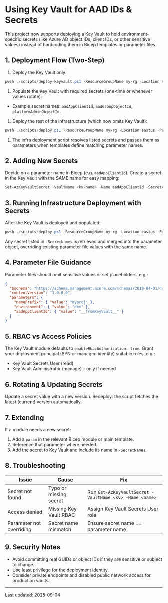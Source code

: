 # Using Key Vault for AAD IDs & Secrets

This project now supports deploying a Key Vault to hold environment-specific secrets (like Azure AD object IDs, client IDs, or other sensitive values) instead of hardcoding them in Bicep templates or parameter files.

## 1. Deployment Flow (Two-Step)

1. Deploy the Key Vault only:

```powershell
pwsh ./scripts/deploy-keyvault.ps1 -ResourceGroupName my-rg -Location eastus -ParameterFile ./parameters/keyvault.dev.parameters.json
```

1. Populate the Key Vault with required secrets (one-time or whenever values rotate):

- Example secret names: `aadAppClientId`, `aadGroupObjectId`, `platformAdminObjectId`.

1. Deploy the rest of the infrastructure (which now omits Key Vault):

```powershell
pwsh ./scripts/deploy.ps1 -ResourceGroupName my-rg -Location eastus -ParameterFile ./parameters/dev.parameters.json -KeyVaultName myproj-dev-kv -SecretNames aadAppClientId,platformAdminObjectId
```

1. The infra deployment script resolves listed secrets and passes them as parameters when templates define matching parameter names.

## 2. Adding New Secrets
Decide on a parameter name in Bicep (e.g. `aadAppClientId`). Create a secret in the Key Vault with the SAME name for easy mapping:
```powershell
Set-AzKeyVaultSecret -VaultName <kv-name> -Name aadAppClientId -SecretValue (ConvertTo-SecureString '<guid>' -AsPlainText -Force)
```

## 3. Running Infrastructure Deployment with Secrets
After the Key Vault is deployed and populated:
```powershell
pwsh ./scripts/deploy.ps1 -ResourceGroupName my-rg -Location eastus -ParameterFile ./parameters/dev.parameters.json -KeyVaultName myproj-dev-kv -SecretNames aadAppClientId,platformAdminObjectId -ShowResolvedParameters
```
Any secret listed in `-SecretNames` is retrieved and merged into the parameter object, overriding existing parameter file values with the same name.

## 4. Parameter File Guidance
Parameter files should omit sensitive values or set placeholders, e.g.:
```json
{
  "$schema": "https://schema.management.azure.com/schemas/2019-04-01/deploymentParameters.json#",
  "contentVersion": "1.0.0.0",
  "parameters": {
    "namePrefix": { "value": "myproj" },
    "environment": { "value": "dev" },
    "aadAppClientId": { "value": "__fromKeyVault__" }
  }
}
```

## 5. RBAC vs Access Policies
The Key Vault module defaults to `enableRbacAuthorization: true`. Grant your deployment principal (SPN or managed identity) suitable roles, e.g.:
- Key Vault Secrets User (read)
- Key Vault Administrator (manage) – only if needed

## 6. Rotating & Updating Secrets
Update a secret value with a new version. Redeploy: the script fetches the latest (current) version automatically.

## 7. Extending
If a module needs a new secret:

1. Add a `param` in the relevant Bicep module or main template.
1. Reference that parameter where needed.
1. Add the secret to Key Vault and include its name in `-SecretNames`.

## 8. Troubleshooting

| Issue | Cause | Fix |
|-------|-------|-----|
| Secret not found | Typo or missing secret | Run `Get-AzKeyVaultSecret -VaultName <kv> -Name <name>` |
| Access denied | Missing Key Vault RBAC | Assign Key Vault Secrets User role |
| Parameter not overriding | Secret name mismatch | Ensure secret name == parameter name |

## 9. Security Notes

- Avoid committing real GUIDs or object IDs if they are sensitive or subject to change.
- Use least privilege for the deployment identity.
- Consider private endpoints and disabled public network access for production vaults.

---
Last updated: 2025-09-04
